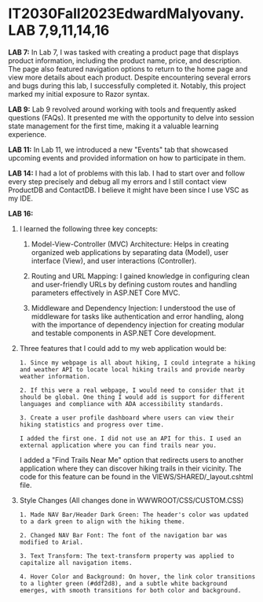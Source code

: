 # IT2030Fall2023EdwardMalyovany. LAB 7,9,11,14,16

**LAB 7:** In Lab 7, I was tasked with creating a product page that displays product information, including the product name, price, and description. The page also featured navigation options to return to the home page and view more details about each product. Despite encountering several errors and bugs during this lab, I successfully completed it. 
       Notably, this project marked my initial exposure to Razor syntax.

**LAB 9:** Lab 9 revolved around working with tools and frequently asked questions (FAQs). It presented me with the opportunity to delve into session state management for the first time, making it a valuable learning experience.

**LAB 11:** In Lab 11, we introduced a new "Events" tab that showcased upcoming events and provided information on how to participate in them.

**LAB 14:**  I had a lot of problems with this lab. I had to start over and follow every step precisely and debug all my errors and I still contact view ProductDB and ContactDB. I believe it might have been since I use VSC as my IDE.

**LAB 16:**
1.  I learned the following three key concepts:

       1. Model-View-Controller (MVC) Architecture: Helps in creating organized web applications by separating data (Model), user interface (View), and user interactions (Controller).
     
       2. Routing and URL Mapping: I gained knowledge in configuring clean and user-friendly URLs by defining custom routes and handling parameters effectively in ASP.NET Core MVC.
     
       3. Middleware and Dependency Injection: I understood the use of middleware for tasks like authentication and error handling, along with the importance of dependency injection for creating modular and testable components in ASP.NET Core development.

2. Three features that I could add to my web application would be:

       1. Since my webpage is all about hiking, I could integrate a hiking and weather API to locate local hiking trails and provide nearby weather information.
       
       2. If this were a real webpage, I would need to consider that it should be global. One thing I would add is support for different languages and compliance with ADA accessibility standards.
       
       3. Create a user profile dashboard where users can view their hiking statistics and progress over time.
       
       I added the first one. I did not use an API for this. I used an external application where you can find trails near you.
   I added a "Find Trails Near Me" option that redirects users to another application where they can discover hiking trails in their vicinity.
    The code for this feature can be found in the VIEWS/SHARED/_layout.cshtml file.


4. Style Changes (All changes done in WWWROOT/CSS/CUSTOM.CSS)

       1. Made NAV Bar/Header Dark Green: The header's color was updated to a dark green to align with the hiking theme.
       
       2. Changed NAV Bar Font: The font of the navigation bar was modified to Arial.
       
       3. Text Transform: The text-transform property was applied to capitalize all navigation items.
       
       4. Hover Color and Background: On hover, the link color transitions to a lighter green (#ddf2d8), and a subtle white background emerges, with smooth transitions for both color and background.
